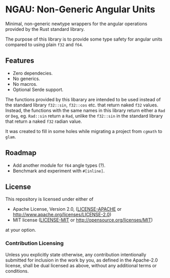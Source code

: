# NGAU: Non-Generic Angular Units
Minimal, non-generic newtype wrappers for the angular operations provided by
the Rust standard library.

The purpose of this library is to provide some type safety for angular units
compared to using plain `f32` and `f64`.

## Features
- Zero dependecies.
- No generics.
- No macros.
- Optional Serde support.

The functions provided by this libarary are intended to be used instead of
the standard library `f32::sin`, `f32::cos` etc. that return naked `f32`
values. Instead, the functions with the same names in this library return
either a `Rad` or `Deg`, eg. `Rad::sin` return a `Rad`, unlike the `f32::sin`
in the standard library that return a naked `f32` radian value.

It was created to fill in some holes while migrating a project from `cgmath`
to `glam`.

Roadmap
-------
- Add another module for `f64` angle types (?).
- Benchmark and experiment with `#[inline]`.

## License
[license]: #license

This repository is licensed under either of

* Apache License, Version 2.0, ([LICENSE-APACHE](LICENSE-APACHE) or http://www.apache.org/licenses/LICENSE-2.0)
* MIT license ([LICENSE-MIT](LICENSE-MIT) or http://opensource.org/licenses/MIT)

at your option.

### Contribution Licensing
Unless you explicitly state otherwise, any contribution intentionally submitted for inclusion in the work by you, as defined in the Apache-2.0 license, shall be dual licensed as above, without any additional terms or conditions.
